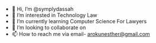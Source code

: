 - 👋 Hi, I’m @symplydassah
- 👀 I’m interested in Technology Law
- 🌱 I’m currently learning Computer Science For Lawyers
- 💞️ I’m looking to collaborate on
- 📫 How to reach me via email- arokunesther@gmail.com
<!---
symplydassah/symplydassah is a ✨ special ✨ repository because its `README.md` (this file) appears on your GitHub profile.
You can click the Preview link to take a look at your changes.
--->
